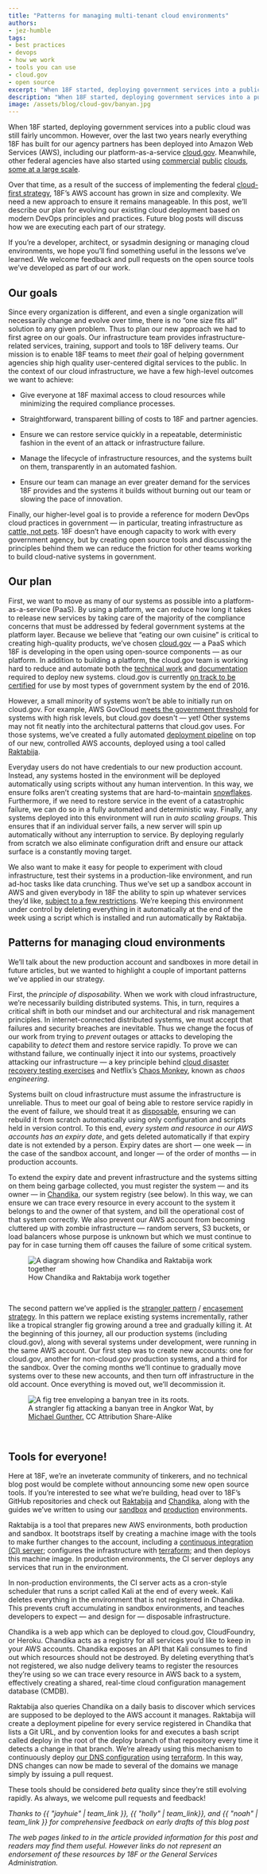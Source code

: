 ```yaml
---
title: "Patterns for managing multi-tenant cloud environments"
authors:
- jez-humble
tags:
- best practices
- devops
- how we work
- tools you can use
- cloud.gov
- open source
excerpt: "When 18F started, deploying government services into a public cloud was still fairly uncommon. However, everything 18F has built has been deployed into Amazon Web Services (AWS), including cloud.gov. Over that time, our AWS account has grown in size and complexity and we needed a new approach to make sure it remains manageable."
description: "When 18F started, deploying government services into a public cloud was still fairly uncommon. However, everything 18F has built has been deployed into Amazon Web Services (AWS), including cloud.gov. Over that time, our AWS account has grown in size and complexity and we needed a new approach to make sure it remains manageable."
image: /assets/blog/cloud-gov/banyan.jpg
---
```

When 18F started, deploying government services into a public cloud was
still fairly uncommon. However, over the last two years nearly
everything 18F has built for our agency partners has been deployed into
Amazon Web Services (AWS), including our platform-as-a-service [cloud.gov](https://cloud.gov/).
Meanwhile, other federal agencies have also started using
[commercial](https://marketplace.fedramp.gov/#/product/aws-us-eastwest?sort=productName&productNameSearch=amazon)
[public](https://marketplace.fedramp.gov/#/product/azure-public-and-government-community-cloud-solution?sort=productName&productNameSearch=azure)
[clouds](https://marketplace.fedramp.gov/#/product/google-services?sort=productName&productNameSearch=google),
[some at a large scale](https://www.youtube.com/watch?v=Whbed3dAxiU).

Over that time, as a result of the success of implementing the federal
[cloud-first
strategy](https://www.whitehouse.gov/sites/default/files/omb/assets/egov_docs/federal-cloud-computing-strategy.pdf),
18F’s AWS account has grown in size and complexity. We need a new
approach to ensure it remains manageable. In this post, we’ll describe
our plan for evolving our existing cloud deployment based on modern
DevOps principles and practices. Future blog posts will discuss how we
are executing each part of our strategy.

If you’re a developer, architect, or sysadmin designing or managing
cloud environments, we hope you’ll find something useful in the lessons
we’ve learned. We welcome feedback and pull requests on the open source
tools we’ve developed as part of our work.

Our goals
---------

Since every organization is different, and even a single organization
will necessarily change and evolve over time, there is no “one size fits
all” solution to any given problem. Thus to plan our new approach we had
to first agree on our goals. Our infrastructure team provides
infrastructure-related services, training, support and tools to 18F
delivery teams. Our mission is to enable 18F teams to meet *their* goal
of helping government agencies ship high quality user-centered digital
services to the public. In the context of our cloud infrastructure, we
have a few high-level outcomes we want to achieve:

-   Give everyone at 18F maximal access to cloud resources while
minimizing the required compliance processes.

-   Straightforward, transparent billing of costs to 18F and partner
agencies.

-   Ensure we can restore service quickly in a repeatable, deterministic
fashion in the event of an attack or infrastructure failure.

-   Manage the lifecycle of infrastructure resources, and the systems
built on them, transparently in an automated fashion.

-   Ensure our team can manage an ever greater demand for the services
18F provides and the systems it builds without burning out our
team or slowing the pace of innovation.

Finally, our higher-level goal is to provide a reference for modern
DevOps cloud practices in government — in particular, treating
infrastructure as [cattle, not
pets](https://blog.engineyard.com/2014/pets-vs-cattle). 18F doesn’t
have enough capacity to work with every government agency, but by
creating open source tools and discussing the principles behind them we
can reduce the friction for other teams working to build cloud-native
systems in government.

Our plan
--------

First, we want to move as many of our systems as possible into a
platform-as-a-service (PaaS). By using a platform, we can reduce how
long it takes to release new services by taking care of the majority of
the compliance concerns that must be addressed by federal government
systems at the platform layer. Because we believe that “eating our own
cuisine” is critical to creating high-quality products, we’ve chosen
[cloud.gov](https://cloud.gov/) — a PaaS which 18F is developing in
the open using open-source components — as our platform. In addition to
building a platform, the cloud.gov team is working hard to reduce and
automate both the [technical
work](https://18f.gsa.gov/2015/10/09/cloud-gov-launch/) and
[documentation](https://18f.gsa.gov/2016/04/15/compliance-masonry-buildling-a-risk-management-platform/)
required to deploy new systems. cloud.gov is currently [on track to be
certified](https://18f.gsa.gov/2016/07/18/cloud-gov-full-steam-ahead-fedramp-assessment-process/)
for use by most types of government system by the end of 2016.

However, a small minority of systems won’t be able to initially run on
cloud.gov. For example, AWS GovCloud [meets the government
threshold](https://marketplace.fedramp.gov/#/product/aws-govcloud/versus/aws-govcloud-high?sort=productName&productNameSearch=amazon)
for systems with high risk levels, but cloud.gov doesn't — yet! Other
systems may not fit neatly into the architectural patterns that
cloud.gov uses. For those systems, we’ve created a fully automated
[deployment
pipeline](http://martinfowler.com/bliki/DeploymentPipeline.html) on top
of our new, controlled AWS accounts, deployed using a tool called
[Raktabija](https://github.com/18F/raktabija).

Everyday users do not have credentials to our new production account.
Instead, any systems hosted in the environment will be deployed
automatically using scripts without any human intervention. In this way,
we ensure folks aren’t creating systems that are hard-to-maintain
[snowflakes](http://martinfowler.com/bliki/SnowflakeServer.html).
Furthermore, if we need to restore service in the event of a
catastrophic failure, we can do so in a fully automated and
deterministic way. Finally, any systems deployed into this environment
will run in *auto scaling groups*. This ensures that if an individual
server fails, a new server will spin up automatically without any
interruption to service. By deploying regularly from scratch we also
eliminate configuration drift and ensure our attack surface is a
constantly moving target.

We also want to make it easy for people to experiment with cloud
infrastructure, test their systems in a production-like environment, and
run ad-hoc tasks like data crunching. Thus we’ve set up a sandbox
account in AWS and given everybody in 18F the ability to spin up
whatever services they’d like, [subject to a few
restrictions](https://pages.18f.gov/before-you-ship/infrastructure/sandbox/).
We’re keeping this environment under control by deleting everything in
it automatically at the end of the week using a script which is
installed and run automatically by Raktabija.

Patterns for managing cloud environments
----------------------------------------

We’ll talk about the new production account and sandboxes in more detail
in future articles, but we wanted to highlight a couple of important
patterns we’ve applied in our strategy.

First, the *principle of disposability*. When we work with cloud
infrastructure, we’re necessarily building distributed systems. This, in
turn, requires a critical shift in both our mindset and our
architectural and risk management principles. In internet-connected
distributed systems, we must accept that failures and security breaches
are inevitable. Thus we change the focus of our work from trying to
*prevent* outages or attacks to developing the capability to *detect*
them and restore service rapidly. To prove we can withstand failure, we
continually inject it into our systems, proactively attacking our
infrastructure — a key principle behind [cloud disaster recovery
testing exercises](http://queue.acm.org/issuedetail.cfm?issue=2367376)
and Netflix’s [Chaos
Monkey](http://techblog.netflix.com/2012/07/chaos-monkey-released-into-wild.html),
known as *chaos engineering*.

Systems built on cloud infrastructure must assume the infrastructure is
unreliable. Thus to meet our goal of being able to restore service
rapidly in the event of failure, we should treat it as
[disposable](http://chadfowler.com/2013/06/23/immutable-deployments.html),
ensuring we can rebuild it from scratch automatically using only
configuration and scripts held in version control. To this end, *every
system and resource in our AWS accounts has an expiry date*, and gets
deleted automatically if that expiry date is not extended by a person.
Expiry dates are short — one week — in the case of the sandbox account,
and longer — of the order of months — in production accounts.

To extend the expiry date and prevent infrastructure and the systems
sitting on them being garbage collected, you must register the system —
and its owner — in [Chandika](https://github.com/18F/chandika), our
system registry (see below). In this way, we can ensure we can trace
every resource in every account to the system it belongs to and the
owner of that system, and bill the operational cost of that system
correctly. We also prevent our AWS account from becoming cluttered up
with zombie infrastructure — random servers, S3 buckets, or load
balancers whose purpose is unknown but which we must continue to pay for
in case turning them off causes the failure of some critical system.

<figure>
  <img alt="A diagram showing how Chandika and Raktabija work together" src="{{ site.baseurl }}/assets/blog/cloud-gov/chandika-raktabija.jpg">
  <figcaption>How Chandika and Raktabija work together</figcaption>
</figure><br>

The second pattern we’ve applied is the [strangler
pattern](http://martinfowler.com/bliki/StranglerApplication.html) /
[encasement
strategy](https://18f.gsa.gov/2014/09/08/the-encasement-strategy-on-legacy-systems-and-the/).
In this pattern we replace existing systems incrementally, rather like a
tropical strangler fig growing around a tree and gradually killing it.
At the beginning of this journey, all our production systems (including
cloud.gov), along with several systems under development, were running
in the same AWS account. Our first step was to create new accounts: one
for cloud.gov, another for non-cloud.gov production systems, and a third
for the sandbox. Over the coming months we’ll continue to gradually move
systems over to these new accounts, and then turn off infrastructure in
the old account. Once everything is moved out, we’ll decommission it.

<figure>
  <img src="{{ site.baseurl }}/assets/blog/cloud-gov/banyan.jpg" alt="A fig tree enveloping a banyan tree in its roots.">
 <figcaption>A strangler fig attacking a banyan tree in Angkor Wat, by
<a href="https://commons.wikimedia.org/wiki/File:Strangler_Fig_Ta_Prohm_Angkor1315.jpg" >Michael Gunther.</a> CC Attribution Share-Alike</figcaption>
</figure><br>

Tools for everyone!
-------------------

Here at 18F, we’re an inveterate community of tinkerers, and no
technical blog post would be complete without announcing some new open
source tools. If you’re interested to see what we’re building, head over
to 18F’s GitHub repositories and check out
[Raktabija](https://github.com/18F/raktabija) and
[Chandika](https://github.com/18F/chandika), along with the guides
we’ve written to using our
[sandbox](https://pages.18f.gov/before-you-ship/infrastructure/sandbox/)
and
[production](https://pages.18f.gov/before-you-ship/infrastructure/aws/)
environments.

Raktabija is a tool that prepares new AWS environments, both production
and sandbox. It bootstraps itself by creating a machine image with the
tools to make further changes to the account, including a [continuous
integration (CI) server](https://www.go.cd/); configures the
infrastructure with [terraform](https://www.terraform.io/); and then
deploys this machine image. In production environments, the CI server
deploys any services that run in the environment.

In non-production environments, the CI server acts as a cron-style
scheduler that runs a script called Kali at the end of every week. Kali
deletes everything in the environment that is not registered in
Chandika. This prevents cruft accumulating in sandbox environments, and
teaches developers to expect — and design for — disposable
infrastructure.

Chandika is a web app which can be deployed to cloud.gov, CloudFoundry,
or Heroku. Chandika acts as a registry for all services you’d like to
keep in your AWS accounts. Chandika exposes an API that Kali consumes to
find out which resources should not be destroyed. By deleting everything
that’s not registered, we also nudge delivery teams to register the
resources they’re using so we can trace every resource in AWS back to a
system, effectively creating a shared, real-time cloud configuration
management database (CMDB).

Raktabija also queries Chandika on a daily basis to discover which
services are supposed to be deployed to the AWS account it manages.
Raktabija will create a deployment pipeline for every service registered
in Chandika that lists a Git URL, and by convention looks for and
executes a bash script called deploy in the root of the deploy branch of
that repository every time it detects a change in that branch. We’re
already using this mechanism to continuously deploy [our DNS
configuration](https://github.com/18F/dns) using
[terraform](https://www.terraform.io/). In this way, DNS changes can
now be made to several of the domains we manage simply by issuing a pull
request.

These tools should be considered *beta* quality since they’re still
evolving rapidly. As always, we welcome pull requests and feedback!

*Thanks to {{ "jayhuie" | team_link }}, {{ "holly" | team_link}}, and {{ "noah" | team_link }} for comprehensive
feedback on early drafts of this blog post*

*The web pages linked to in the article provided information for this
post and readers may find them useful. However links do not represent an
endorsement of these resources by 18F or the General Services
Administration.*
